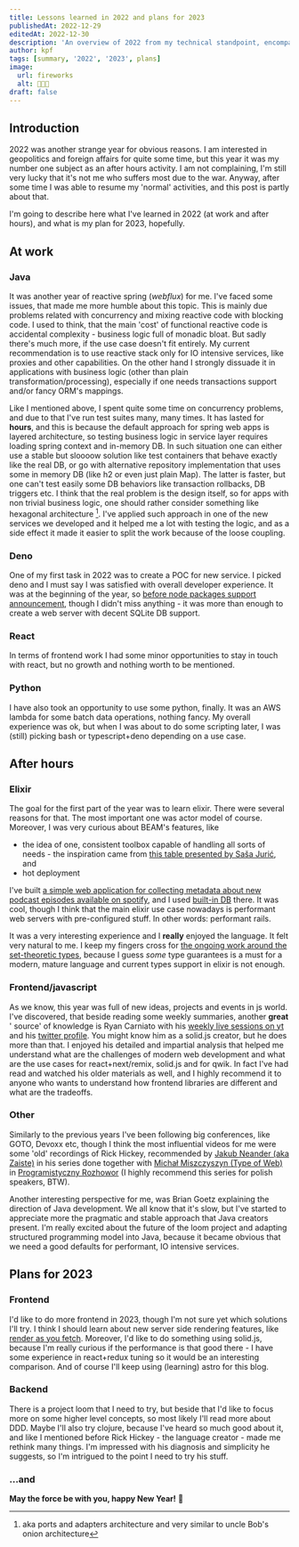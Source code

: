 ```yaml
---
title: Lessons learned in 2022 and plans for 2023
publishedAt: 2022-12-29
editedAt: 2022-12-30
description: 'An overview of 2022 from my technical standpoint, encompassing growth, experience, observations, reflections and plans.'
author: kpf
tags: [summary, '2022', '2023', plans]
image:
  url: fireworks
  alt: 🍾🍾🍾
draft: false
---
```


## Introduction

2022 was another strange year for obvious reasons. I am interested in geopolitics and foreign affairs for quite some time, but this year it was my number one
subject as an after hours activity. I am not complaining, I'm still very lucky that it's not me who suffers most due to the war. Anyway, after some time I was
able to resume my 'normal' activities, and this post is partly about that.

I'm going to describe here what I've learned in 2022 (at work and after hours), and what is my plan for 2023, hopefully.

## At work

### Java

It was another year of reactive spring (_webflux_) for me. I've faced some issues, that made me more humble about this topic. This is mainly due problems
related with concurrency and mixing reactive code with blocking code. I used to think, that the main 'cost' of functional reactive code is accidental
complexity - business logic full of monadic bloat. But sadly there's much more, if the use case doesn't fit entirely. My current recommendation is to use
reactive stack only for IO intensive services, like proxies and other capabilities. On the other hand I strongly dissuade it in applications with business
logic (other than plain transformation/processing), especially if one needs transactions support and/or fancy ORM's mappings.

Like I mentioned above, I spent quite some time on concurrency problems, and due to that I've run test suites many, many times. It has lasted for **hours**, and
this is because the default approach for spring web apps is layered architecture, so testing business logic in service layer requires loading spring context and
in-memory DB. In such situation one can either use a stable but sloooow solution like test containers that behave exactly like the real DB, or go with
alternative repository implementation that uses some in memory DB (like h2 or even just plain Map). The latter is faster, but one can't test easily some DB
behaviors like transaction rollbacks, DB triggers etc. I think that the real problem is the design itself, so for apps with non trivial business logic, one
should rather consider something like hexagonal architecture [^1]. I've applied such approach in one of the new services we developed and it helped me a lot
with testing the logic, and as a side effect it made it easier to split the work because of the loose coupling.

### Deno

One of my first task in 2022 was to create a POC for new service. I picked deno and I must say I was satisfied with overall developer experience. It was at the
beginning of the year, so [before node packages support announcement](https://deno.land/manual@v1.17.0/npm_nodejs/compatibility_mode), though I didn't miss
anything - it was more than enough to create a web server with decent SQLite DB support.

### React

In terms of frontend work I had some minor opportunities to stay in touch with react, but no growth and nothing worth to be mentioned.

### Python

I have also took an opportunity to use some python, finally. It was an AWS lambda for some batch data operations, nothing fancy. My overall experience was ok,
but when I was about to do some scripting later, I was (still) picking bash or typescript+deno depending on a use case.

## After hours

### Elixir

The goal for the first part of the year was to learn elixir. There were several reasons for that. The most important one was actor model of course. Moreover, I
was very curious about BEAM's features, like

- the idea of one, consistent toolbox capable of handling all sorts of needs - the inspiration came
  from [this table presented by Saša Jurić](https://www.youtube.com/watch?v=JvBT4XBdoUE&t=2266s), and
- hot deployment

I've built [a simple web application for collecting metadata about new podcast episodes available on spotify](https://github.com/frankiewiczkamil/fomos), and I
used [built-in DB](https://www.erlang.org/doc/man/dets.html) there. It was cool, though I think that the main elixir use case nowadays is performant web servers
with pre-configured stuff. In other words: performant rails.

It was a very interesting experience and I **really** enjoyed the language. It felt very natural to me. I keep my fingers cross
for [the ongoing work around the set-theoretic types](https://twitter.com/josevalim/status/1577680998124470273), because I guess _some_ type guarantees is a
must for a modern, mature language and current types support in elixir is not enough.

### Frontend/javascript

As we know, this year was full of new ideas, projects and events in js world. I've discovered, that beside reading some weekly summaries, another **great** '
source' of knowledge is Ryan Carniato with his [weekly live sessions on yt](https://www.youtube.com/@ryansolid/playlists) and
his [twitter profile](https://twitter.com/RyanCarniato). You might know him as a solid.js creator, but he does more than that. I enjoyed his detailed and
impartial analysis that helped me understand what are the challenges of modern web development and what are the use cases for react+next/remix, solid.js and for
qwik. In fact I've had read and watched his older materials as well, and I highly recommend it to anyone who wants to understand how frontend libraries are
different and what are the tradeoffs.

### Other

Similarly to the previous years I've been following big conferences, like GOTO, Devoxx etc, though I think the most influential videos for me were some 'old'
recordings of Rick Hickey, recommended by [Jakub Neander (aka Zaiste)](https://twitter.com/zaiste) in his series done together
with [Michał Miszczyszyn (Type of Web)](https://typeofweb.com/) in [Programistyczny Rozhowor](https://www.youtube.com/watch?v=4kPpfqJqgNg) (I highly recommend
this series for polish speakers, BTW).

Another interesting perspective for me, was Brian Goetz explaining the direction of Java development. We all know that it's slow, but I've started to appreciate
more the pragmatic and stable approach that Java creators present. I'm really excited about the future of the loom project and adapting structured programming
model into Java, because it became obvious that we need a good defaults for performant, IO intensive services.

## Plans for 2023

### Frontend

I'd like to do more frontend in 2023, though I'm not sure yet which solutions I'll try. I think I should learn about new server side rendering features,
like [render as you fetch](https://17.reactjs.org/docs/concurrent-mode-suspense.html#approach-3-render-as-you-fetch-using-suspense). Moreover, I'd like to do
something using solid.js, because I'm really curious if the performance is that good there - I have some experience in react+redux tuning so it would be an
interesting comparison. And of course I'll keep using (learning) astro for this blog.

### Backend

There is a project loom that I need to try, but beside that I'd like to focus more on some higher level concepts, so most likely I'll read more about DDD. Maybe
I'll also try clojure, because I've heard so much good about it, and like I mentioned before Rick Hickey - the language creator - made me rethink many things.
I'm impressed with his diagnosis and simplicity he suggests, so I'm intrigued to the point I need to try his stuff.

### ...and

**May the force be with you, happy New Year!** 🥂

[^1]: aka ports and adapters architecture and very similar to uncle Bob's onion architecture
